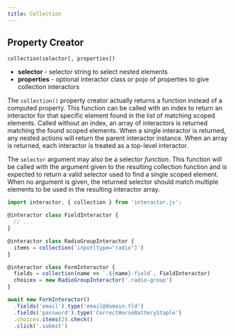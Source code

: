 ```yaml
---
title: Collection
---
```


## Property Creator

`collection(selector[, properties])`

- **selector** - selector string to select nested elements
- **properties** - optional interactor class or pojo of properties to give
  collection interactors

The `collection()` property creator actually returns a function instead of a
computed property. This function can be called with an index to return an
interactor for that specific element found in the list of matching scoped
elements. Called without an index, an array of interactors is returned matching
the found scoped elements. When a single interactor is returned, any nested
actions will return the parent interactor instance. When an array is returned,
each interactor is treated as a top-level interactor.

The `selector` argument may also be a selector _function_. This function will be
called with the argument given to the resulting collection function and is
expected to return a valid selector used to find a single scoped element. When
no argument is given, the returned selector should match multiple elements to be
used in the resulting interactor array.

``` javascript
import interactor, { collection } from 'interactor.js';

@interactor class FieldInteractor {
  // ...
}

@interactor class RadioGroupInteractor {
  items = collection('input[type="radio"]')
}

@interactor class FormInteractor {
  fields = collection(name => `.${name}-field`, FieldInteractor)
  choices = new RadioGroupInteractor('.radio-group')
}

await new FormInteractor()
  .fields('email').type('email@domain.tld')
  .fields('password').type('CorrectHorseBatteryStaple')
  .choices.items(2).check()
  .click('.submit')
```
